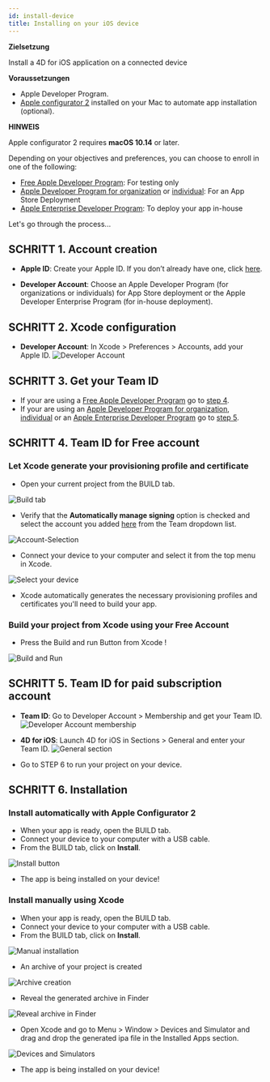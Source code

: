 ```yaml
---
id: install-device
title: Installing on your iOS device
---
```


<div class = "objectives"> 

**Zielsetzung**

Install a 4D for iOS application on a connected device</div> <div class = "prerequisites"> 

**Voraussetzungen**

* Apple Developer Program.
* [Apple configurator 2](https://itunes.apple.com/us/app/apple-configurator-2/id1037126344) installed on your Mac to automate app installation (optional).</div> <div class = "tips"> 

**HINWEIS**

Apple configurator 2 requires **macOS 10.14** or later.</div> 

Depending on your objectives and preferences, you can choose to enroll in one of the following:

* [Free Apple Developer Program](free-developer-account.html): For testing only
* [Apple Developer Program for organization](register-apple-developer-program-organization.html) or [individual](register-apple-developer-program-individual.html): For an App Store Deployment
* [Apple Enterprise Developer Program](register-apple-developer-enterprise-program.html): To deploy your app in-house

Let's go through the process...

## SCHRITT 1. Account creation

* **Apple ID**: Create your Apple ID. If you don’t already have one, click [here](https://appleid.apple.com/account#!&page=create).

* **Developer Account**: Choose an Apple Developer Program (for organizations or individuals) for App Store deployment or the Apple Developer Enterprise Program (for in-house deployment).

## SCHRITT 2. Xcode configuration

* **Developer Account**: In Xcode > Preferences > Accounts, add your Apple ID. ![Developer Account](assets/en/test-build/Developer-Account-4D-for-iOS.png) 

## SCHRITT 3. Get your Team ID

* If your are using a [Free Apple Developer Program](free-developer-account.html) go to [step 4](#step-4-team-id-for-free-account).
* If your are using an [Apple Developer Program for organization](register-apple-developer-program-organization.html), [individual](register-apple-developer-program-individual.html) or an [Apple Enterprise Developer Program](register-apple-developer-enterprise-program.html) go to [step 5](#step-5-team-id-for-paid-subscription-account).

## SCHRITT 4. Team ID for Free account

### Let Xcode generate your provisioning profile and certificate

* Open your current project from the BUILD tab.

![Build tab](assets/en/test-build/Open-your-project-Xcode-4D-for-iOS.png)

* Verify that the **Automatically manage signing** option is checked and select the account you added [here](free-developer-account.html) from the Team dropdown list.

![Account-Selection](assets/en/test-build/account-Selection-Free-Account.png)

* Connect your device to your computer and select it from the top menu in Xcode.

![Select your device](assets/en/test-build/select-device-Free-Account.png)

* Xcode automatically generates the necessary provisioning profiles and certificates you'll need to build your app.

### Build your project from Xcode using your Free Account

* Press the Build and run Button from Xcode !

![Build and Run](assets/en/test-build/Build-Run-Free-Account.png)

## SCHRITT 5. Team ID for paid subscription account

* **Team ID**: Go to Developer Account > Membership and get your Team ID. ![Developer Account membership](assets/en/test-build/Team-ID-4D-for-iOS.png)

* **4D for iOS**: Launch 4D for iOS in Sections > General and enter your Team ID. ![General section](assets/en/test-build/Team-ID-General-Section-4D-for-iOS.png)

* Go to STEP 6 to run your project on your device.

## SCHRITT 6. Installation

### Install automatically with Apple Configurator 2

* When your app is ready, open the BUILD tab.
* Connect your device to your computer with a USB cable.
* From the BUILD tab, click on **Install**.

![Install button](assets/en/test-build/Install-button-build-tab-4D-for-iOS.png)

* The app is being installed on your device!

### Install manually using Xcode

* When your app is ready, open the BUILD tab.
* Connect your device to your computer with a USB cable.
* From the BUILD tab, click on **Install**.

![Manual installation](assets/en/test-build/Manual-installation-4D-for-iOS.png)

* An archive of your project is created

![Archive creation](assets/en/test-build/Archive-creation.png)

* Reveal the generated archive in Finder

![Reveal archive in Finder](assets/en/test-build/Reveal-archive-in-Finder.png)

* Open Xcode and go to Menu > Window > Devices and Simulator and drag and drop the generated ipa file in the Installed Apps section.

![Devices and Simulators](assets/en/test-build/Devices-and-Simulators-4D-for-iOS.png)

* The app is being installed on your device!